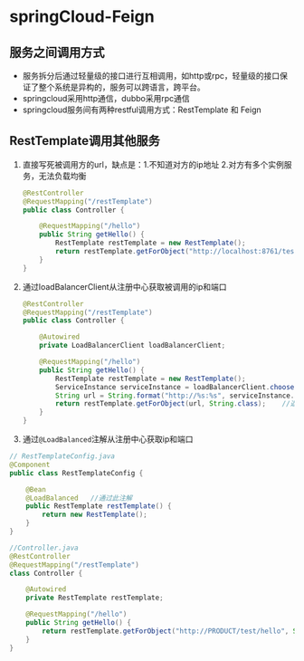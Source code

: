 # springCloud-Feign

## 服务之间调用方式

- 服务拆分后通过轻量级的接口进行互相调用，如http或rpc，轻量级的接口保证了整个系统是异构的，服务可以跨语言，跨平台。
- springcloud采用http通信，dubbo采用rpc通信
- springcloud服务间有两种restful调用方式：RestTemplate 和 Feign

## RestTemplate调用其他服务

1. 直接写死被调用方的url，缺点是：1.不知道对方的ip地址   2.对方有多个实例服务，无法负载均衡

    ```java
    @RestController
    @RequestMapping("/restTemplate")
    public class Controller {

        @RequestMapping("/hello")
        public String getHello() {
            RestTemplate restTemplate = new RestTemplate();
            return restTemplate.getForObject("http://localhost:8761/test/hello", String.class);     // 返回 hello
        }
    }
    ```

2. 通过loadBalancerClient从注册中心获取被调用的ip和端口

    ```java
    @RestController
    @RequestMapping("/restTemplate")
    public class Controller {

        @Autowired
        private LoadBalancerClient loadBalancerClient;

        @RequestMapping("/hello")
        public String getHello() {
            RestTemplate restTemplate = new RestTemplate();
            ServiceInstance serviceInstance = loadBalancerClient.choose("PRODUCT"); //application 的 name
            String url = String.format("http://%s:%s", serviceInstance.getHost(), serviceInstance.getPort()) + "/test/hello";
            return restTemplate.getForObject(url, String.class);    //返回hello
        }
    }
    ```

3. 通过`@LoadBalanced`注解从注册中心获取ip和端口

```java
// RestTemplateConfig.java
@Component
public class RestTemplateConfig {

    @Bean
    @LoadBalanced   //通过此注解
    public RestTemplate restTemplate() {
        return new RestTemplate();
    }
}
```

```java
//Controller.java
@RestController
@RequestMapping("/restTemplate")
class Controller {

    @Autowired
    private RestTemplate restTemplate;

    @RequestMapping("/hello")
    public String getHello() {
        return restTemplate.getForObject("http://PRODUCT/test/hello", String.class);    //直接写 application 的 name
    }
}
```